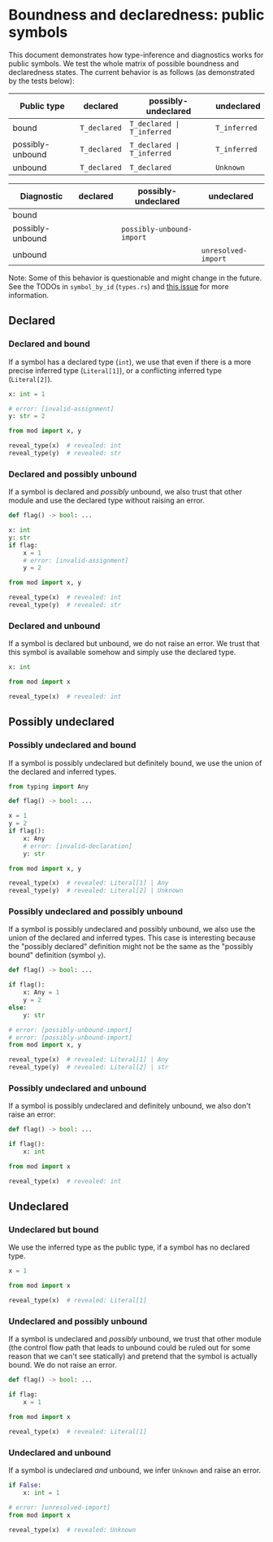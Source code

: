 # Boundness and declaredness: public symbols

This document demonstrates how type-inference and diagnostics works for public symbols. We test the
whole matrix of possible boundness and declaredness states. The current behavior is as follows (as
demonstrated by the tests below):

| **Public type**  | declared     | possibly-undeclared        | undeclared   |
| ---------------- | ------------ | -------------------------- | ------------ |
| bound            | `T_declared` | `T_declared \| T_inferred` | `T_inferred` |
| possibly-unbound | `T_declared` | `T_declared \| T_inferred` | `T_inferred` |
| unbound          | `T_declared` | `T_declared`               | `Unknown`    |

| **Diagnostic**   | declared | possibly-undeclared       | undeclared          |
| ---------------- | -------- | ------------------------- | ------------------- |
| bound            |          |                           |                     |
| possibly-unbound |          | `possibly-unbound-import` |                     |
| unbound          |          |                           | `unresolved-import` |

Note: Some of this behavior is questionable and might change in the future. See the TODOs in
`symbol_by_id` (`types.rs`) and [this issue](https://github.com/astral-sh/ruff/issues/14297) for
more information.

## Declared

### Declared and bound

If a symbol has a declared type (`int`), we use that even if there is a more precise inferred type
(`Literal[1]`), or a conflicting inferred type (`Literal[2]`).

```py path=mod.py
x: int = 1

# error: [invalid-assignment]
y: str = 2
```

```py
from mod import x, y

reveal_type(x)  # revealed: int
reveal_type(y)  # revealed: str
```

### Declared and possibly unbound

If a symbol is declared and *possibly* unbound, we also trust that other module and use the declared
type without raising an error.

```py path=mod.py
def flag() -> bool: ...

x: int
y: str
if flag:
    x = 1
    # error: [invalid-assignment]
    y = 2
```

```py
from mod import x, y

reveal_type(x)  # revealed: int
reveal_type(y)  # revealed: str
```

### Declared and unbound

If a symbol is declared but unbound, we do not raise an error. We trust that this symbol is
available somehow and simply use the declared type.

```py path=mod.py
x: int
```

```py
from mod import x

reveal_type(x)  # revealed: int
```

## Possibly undeclared

### Possibly undeclared and bound

If a symbol is possibly undeclared but definitely bound, we use the union of the declared and
inferred types.

```py path=mod.py
from typing import Any

def flag() -> bool: ...

x = 1
y = 2
if flag():
    x: Any
    # error: [invalid-declaration]
    y: str
```

```py
from mod import x, y

reveal_type(x)  # revealed: Literal[1] | Any
reveal_type(y)  # revealed: Literal[2] | Unknown
```

### Possibly undeclared and possibly unbound

If a symbol is possibly undeclared and possibly unbound, we also use the union of the declared and
inferred types. This case is interesting because the "possibly declared" definition might not be the
same as the "possibly bound" definition (symbol `y`).

```py path=mod.py
def flag() -> bool: ...

if flag():
    x: Any = 1
    y = 2
else:
    y: str
```

```py
# error: [possibly-unbound-import]
# error: [possibly-unbound-import]
from mod import x, y

reveal_type(x)  # revealed: Literal[1] | Any
reveal_type(y)  # revealed: Literal[2] | str
```

### Possibly undeclared and unbound

If a symbol is possibly undeclared and definitely unbound, we also don't raise an error:

```py path=mod.py
def flag() -> bool: ...

if flag():
    x: int
```

```py
from mod import x

reveal_type(x)  # revealed: int
```

## Undeclared

### Undeclared but bound

We use the inferred type as the public type, if a symbol has no declared type.

```py path=mod.py
x = 1
```

```py
from mod import x

reveal_type(x)  # revealed: Literal[1]
```

### Undeclared and possibly unbound

If a symbol is undeclared and *possibly* unbound, we trust that other module (the control flow path
that leads to unbound could be ruled out for some reason that we can't see statically) and pretend
that the symbol is actually bound. We do not raise an error.

```py path=mod.py
def flag() -> bool: ...

if flag:
    x = 1
```

```py
from mod import x

reveal_type(x)  # revealed: Literal[1]
```

### Undeclared and unbound

If a symbol is undeclared *and* unbound, we infer `Unknown` and raise an error.

```py path=mod.py
if False:
    x: int = 1
```

```py
# error: [unresolved-import]
from mod import x

reveal_type(x)  # revealed: Unknown
```
